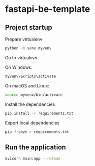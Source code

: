 # fastapi-be-template

## Project startup

Prepare virtualenv
```bash
python -m venv myvenv  
```

Go to virtualevn

On Windows:
```bash
myvenv\Scripts\activate
```

On macOS and Linux:
```bash
source myvenv/bin/activate
```


Install the dependencies
```bash
pip install -r requirements.txt
```


Export local dependencies

```bash
pip freeze > requirements.txt
```


## Run the application

```bash
uvicorn main:app --reload
```
